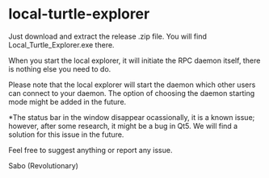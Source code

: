 # local-turtle-explorer

Just download and extract the release .zip file. You will find Local_Turtle_Explorer.exe there.

When you start the local explorer, it will initiate the RPC daemon itself, there is nothing else you need to do.

Please note that the local explorer will start the daemon which other users can connect to your daemon. 
The option of choosing the daemon starting mode might be added in the future.

*The status bar in the window disappear ocassionally, it is a known issue; however, after some research, it might be a bug in Qt5.
We will find a solution for this issue in the future.

Feel free to suggest anything or report any issue.

Sabo (Revolutionary)
